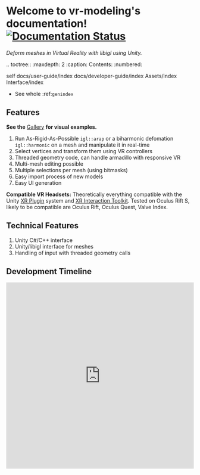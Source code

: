 # Welcome to vr-modeling's documentation! <a href='https://vr-modeling.readthedocs.io/?badge=latest'><img src='https://readthedocs.org/projects/vr-modeling/badge/?version=latest' alt='Documentation Status' /></a>

*Deform meshes in Virtual Reality with libigl using Unity.*

.. toctree::
   :maxdepth: 2
   :caption: Contents:
   :numbered:

   self
   docs/user-guide/index
   docs/developer-guide/index
   Assets/index
   Interface/index

- See whole :ref:`genindex`

## Features

**See the** [Gallery](docs/user-guide/gallery.html) **for visual examples.**

1. Run As-Rigid-As-Possible `igl::arap` or a biharmonic defomation `igl::harmonic` on a mesh and manipulate it in real-time
1. Select vertices and transform them using VR controllers
1. Threaded geometry code, can handle armadillo with responsive VR
1. Multi-mesh editing possible
1. Multiple selections per mesh (using bitmasks)
1. Easy import process of new models
1. Easy UI generation

**Compatible VR Headsets:** Theoretically everything compatible with the Unity [XR Plugin](https://docs.unity3d.com/Manual/XR.html)
system and [XR Interaction Toolkit](https://docs.unity3d.com/Packages/com.unity.xr.interaction.toolkit@0.9/manual/index.html).
Tested on Oculus Rift S, likely to be compatible are Oculus Rift, Oculus Quest, Valve Index.

## Technical Features

1. Unity C#/C++ interface
1. Unity/libigl interface for meshes
1. Handling of input with threaded geometry calls

## Development Timeline

<iframe allowfullscreen src='https://timelines.gitkraken.com/timeline/c1c573c02b5749eca69a3107f3b57999?showControlPanel=true&showMinimap=true&allowPresentationMode=true' style='width:100%;height:500px;border:none;'></iframe>
